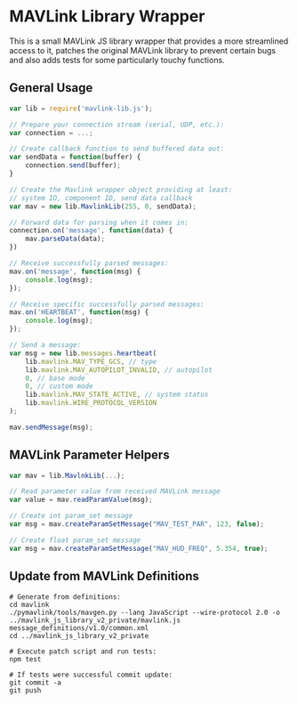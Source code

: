 # MAVLink Library Wrapper

This is a small MAVLink JS library wrapper that provides a more streamlined access to it, patches the original MAVLink library to prevent certain bugs and also adds tests for some particularly touchy functions.

## General Usage

```javascript
var lib = require('mavlink-lib.js');

// Prepare your connection stream (serial, UDP, etc.):
var connection = ...;

// Create callback function to send buffered data out:
var sendData = function(buffer) {
	connection.send(buffer);
}

// Create the Mavlink wrapper object providing at least:
// system ID, component ID, send data callback
var mav = new lib.MavlinkLib(255, 0, sendData);

// Forward data for parsing when it comes in:
connection.on('message', function(data) {
	mav.parseData(data);
})

// Receive successfully parsed messages:
mav.on('message', function(msg) {
	console.log(msg);
});

// Receive specific successfully parsed messages:
mav.on('HEARTBEAT', function(msg) {
	console.log(msg);
});

// Send a message:
var msg = new lib.messages.heartbeat(
    lib.mavlink.MAV_TYPE_GCS, // type
    lib.mavlink.MAV_AUTOPILOT_INVALID, // autopilot
    0, // base mode
    0, // custom mode
    lib.mavlink.MAV_STATE_ACTIVE, // system status
    lib.mavlink.WIRE_PROTOCOL_VERSION
);

mav.sendMessage(msg);
```

## MAVLink Parameter Helpers

```javascript
var mav = lib.MavlnkLib(...);

// Read parameter value from received MAVLink message
var value = mav.readParamValue(msg);

// Create int param_set message
var msg = mav.createParamSetMessage("MAV_TEST_PAR", 123, false);

// Create float param_set message
var msg = mav.createParamSetMessage("MAV_HUD_FREQ", 5.354, true);
````

## Update from MAVLink Definitions

```
# Generate from definitions:
cd mavlink
./pymavlink/tools/mavgen.py --lang JavaScript --wire-protocol 2.0 -o ../mavlink_js_library_v2_private/mavlink.js message_definitions/v1.0/common.xml
cd ../mavlink_js_library_v2_private

# Execute patch script and run tests:
npm test

# If tests were successful commit update:
git commit -a
git push
```
